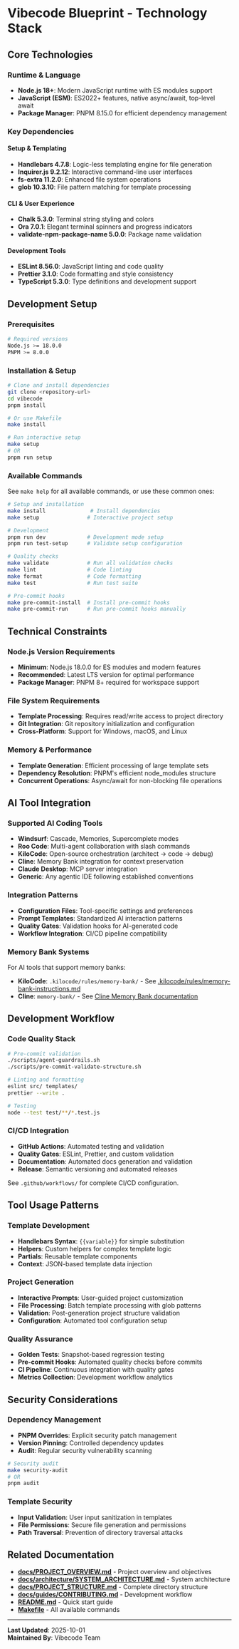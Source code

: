 # Vibecode Blueprint - Technology Stack

## Core Technologies

### Runtime & Language

- **Node.js 18+**: Modern JavaScript runtime with ES modules support
- **JavaScript (ESM)**: ES2022+ features, native async/await, top-level await
- **Package Manager**: PNPM 8.15.0 for efficient dependency management

### Key Dependencies

#### Setup & Templating

- **Handlebars 4.7.8**: Logic-less templating engine for file generation
- **Inquirer.js 9.2.12**: Interactive command-line user interfaces
- **fs-extra 11.2.0**: Enhanced file system operations
- **glob 10.3.10**: File pattern matching for template processing

#### CLI & User Experience

- **Chalk 5.3.0**: Terminal string styling and colors
- **Ora 7.0.1**: Elegant terminal spinners and progress indicators
- **validate-npm-package-name 5.0.0**: Package name validation

#### Development Tools

- **ESLint 8.56.0**: JavaScript linting and code quality
- **Prettier 3.1.0**: Code formatting and style consistency
- **TypeScript 5.3.0**: Type definitions and development support

## Development Setup

### Prerequisites

```bash
# Required versions
Node.js >= 18.0.0
PNPM >= 8.0.0
```

### Installation & Setup

```bash
# Clone and install dependencies
git clone <repository-url>
cd vibecode
pnpm install

# Or use Makefile
make install

# Run interactive setup
make setup
# OR
pnpm run setup
```

### Available Commands

See `make help` for all available commands, or use these common ones:

```bash
# Setup and installation
make install              # Install dependencies
make setup               # Interactive project setup

# Development
pnpm run dev             # Development mode setup
pnpm run test-setup      # Validate setup configuration

# Quality checks
make validate            # Run all validation checks
make lint                # Code linting
make format              # Code formatting
make test                # Run test suite

# Pre-commit hooks
make pre-commit-install  # Install pre-commit hooks
make pre-commit-run      # Run pre-commit hooks manually
```

## Technical Constraints

### Node.js Version Requirements

- **Minimum**: Node.js 18.0.0 for ES modules and modern features
- **Recommended**: Latest LTS version for optimal performance
- **Package Manager**: PNPM 8+ required for workspace support

### File System Requirements

- **Template Processing**: Requires read/write access to project directory
- **Git Integration**: Git repository initialization and configuration
- **Cross-Platform**: Support for Windows, macOS, and Linux

### Memory & Performance

- **Template Generation**: Efficient processing of large template sets
- **Dependency Resolution**: PNPM's efficient node_modules structure
- **Concurrent Operations**: Async/await for non-blocking file operations

## AI Tool Integration

### Supported AI Coding Tools

- **Windsurf**: Cascade, Memories, Supercomplete modes
- **Roo Code**: Multi-agent collaboration with slash commands
- **KiloCode**: Open-source orchestration (architect → code → debug)
- **Cline**: Memory Bank integration for context preservation
- **Claude Desktop**: MCP server integration
- **Generic**: Any agentic IDE following established conventions

### Integration Patterns

- **Configuration Files**: Tool-specific settings and preferences
- **Prompt Templates**: Standardized AI interaction patterns
- **Quality Gates**: Validation hooks for AI-generated code
- **Workflow Integration**: CI/CD pipeline compatibility

### Memory Bank Systems

For AI tools that support memory banks:

- **KiloCode**: `.kilocode/rules/memory-bank/` - See [.kilocode/rules/memory-bank-instructions.md](../.kilocode/rules/memory-bank-instructions.md)
- **Cline**: `memory-bank/` - See [Cline Memory Bank documentation](https://docs.cline.bot/prompting/cline-memory-bank)

## Development Workflow

### Code Quality Stack

```bash
# Pre-commit validation
./scripts/agent-guardrails.sh
./scripts/pre-commit-validate-structure.sh

# Linting and formatting
eslint src/ templates/
prettier --write .

# Testing
node --test test/**/*.test.js
```

### CI/CD Integration

- **GitHub Actions**: Automated testing and validation
- **Quality Gates**: ESLint, Prettier, and custom validation
- **Documentation**: Automated docs generation and validation
- **Release**: Semantic versioning and automated releases

See `.github/workflows/` for complete CI/CD configuration.

## Tool Usage Patterns

### Template Development

- **Handlebars Syntax**: `{{variable}}` for simple substitution
- **Helpers**: Custom helpers for complex template logic
- **Partials**: Reusable template components
- **Context**: JSON-based template data injection

### Project Generation

- **Interactive Prompts**: User-guided project customization
- **File Processing**: Batch template processing with glob patterns
- **Validation**: Post-generation project structure validation
- **Configuration**: Automated tool configuration setup

### Quality Assurance

- **Golden Tests**: Snapshot-based regression testing
- **Pre-commit Hooks**: Automated quality checks before commits
- **CI Pipeline**: Continuous integration with quality gates
- **Metrics Collection**: Development workflow analytics

## Security Considerations

### Dependency Management

- **PNPM Overrides**: Explicit security patch management
- **Version Pinning**: Controlled dependency updates
- **Audit**: Regular security vulnerability scanning

```bash
# Security audit
make security-audit
# OR
pnpm audit
```

### Template Security

- **Input Validation**: User input sanitization in templates
- **File Permissions**: Secure file generation and permissions
- **Path Traversal**: Prevention of directory traversal attacks

## Related Documentation

- **[docs/PROJECT_OVERVIEW.md](PROJECT_OVERVIEW.md)** - Project overview and objectives
- **[docs/architecture/SYSTEM_ARCHITECTURE.md](architecture/SYSTEM_ARCHITECTURE.md)** - System architecture
- **[docs/PROJECT_STRUCTURE.md](PROJECT_STRUCTURE.md)** - Complete directory structure
- **[docs/guides/CONTRIBUTING.md](guides/CONTRIBUTING.md)** - Development workflow
- **[README.md](../README.md)** - Quick start guide
- **[Makefile](../Makefile)** - All available commands

---

**Last Updated**: 2025-10-01  
**Maintained By**: Vibecode Team
